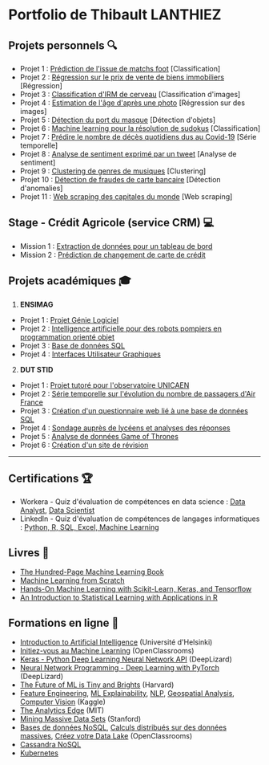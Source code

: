 # Portfolio de Thibault LANTHIEZ

## Projets personnels :mag:

* Projet 1 : [Prédiction de l'issue de matchs foot](https://github.com/ThibaultLanthiez/Prediction-issue-matchs-foot) [Classification]
* Projet 2 : [Régression sur le prix de vente de biens immobiliers](https://github.com/ThibaultLanthiez/Regression-prix-vente-biens-immobiliers) [Régression]
* Projet 3 : [Classification d'IRM de cerveau](https://github.com/ThibaultLanthiez/Classification-IRM-cerveau) [Classification d'images] 
* Projet 4 : [Estimation de l'âge d'après une photo](https://github.com/ThibaultLanthiez/Estimation-age-photo) [Régression sur des images]
* Projet 5 : [Détection du port du masque](https://github.com/ThibaultLanthiez/Detection-port-masque) [Détection d'objets] 
* Projet 6 : [Machine learning pour la résolution de sudokus](https://github.com/ThibaultLanthiez/Resolveur-de-sudoku) [Classification] 
* Projet 7 : [Prédire le nombre de décès quotidiens dus au Covid-19](https://github.com/ThibaultLanthiez/Prediction-nombre-deces-quotidiens-Covid-19) [Série temporelle]
* Projet 8 : [Analyse de sentiment exprimé par un tweet](https://github.com/ThibaultLanthiez/Analyse-sentiment-tweet) [Analyse de sentiment]
* Projet 9 : [Clustering de genres de musiques](https://github.com/ThibaultLanthiez/Clustering-genres-musiques) [Clustering]
* Projet 10 : [Détection de fraudes de carte bancaire](https://github.com/ThibaultLanthiez/Detection-fraude-carte-bancaire) [Détection d'anomalies]
* Projet 11 : [Web scraping des capitales du monde](https://github.com/ThibaultLanthiez/Web-scaping) [Web scraping]

## Stage - Crédit Agricole (service CRM) :computer:

* Mission 1 : [Extraction de données pour un tableau de bord](https://github.com/ThibaultLanthiez/Extraction-donnees-tableau-bord)
* Mission 2 : [Prédiction de changement de carte de crédit](https://github.com/ThibaultLanthiez/Prediction-changement-carte-credit)

## Projets académiques :mortar_board:

1. **ENSIMAG**
* Projet 1 : [Projet Génie Logiciel](https://github.com/ThibaultLanthiez/Projet-Genie-Logiciel)
* Projet 2 : [Intelligence artificielle pour des robots pompiers en programmation orienté objet](https://github.com/ThibaultLanthiez/robots-pompiers-POO)
* Projet 3 : [Base de données SQL](https://github.com/ThibaultLanthiez/Base-de-donnees-SQL)
* Projet 4 : [Interfaces Utilisateur Graphiques](https://github.com/ThibaultLanthiez/Interfaces-Utilisateur-Graphiques)

2. **DUT STID**
* Projet 1 : [Projet tutoré pour l'observatoire UNICAEN](https://github.com/ThibaultLanthiez/Projet-observatoire-UNICAEN)
* Projet 2 : [Série temporelle sur l'évolution du nombre de passagers d'Air France](https://github.com/ThibaultLanthiez/Serie-temporelle-Air-France)
* Projet 3 : [Création d'un questionnaire web lié à une base de données SQL](https://github.com/ThibaultLanthiez/questionnaire-relie-base-donnees)
* Projet 4 : [Sondage auprès de lycéens et analyses des réponses](https://github.com/ThibaultLanthiez/Sondage-des-lyceens)
* Projet 5 : [Analyse de données Game of Thrones](https://github.com/ThibaultLanthiez/Game-of-Thrones)
* Projet 6 : [Création d'un site de révision](https://github.com/ThibaultLanthiez/Site-revision)

-----

## Certifications :trophy:

* Workera - Quiz d'évaluation de compétences en data science : [Data Analyst](https://app.workera.ai/public/candidate/certificate?code=XOFK4ULP), [Data Scientist](https://app.workera.ai/public/candidate/certificate?code=B6L1EUNU)
* LinkedIn - Quiz d'évaluation de compétences de langages informatiques : [Python, R, SQL, Excel, Machine Learning](https://www.linkedin.com/in/thibault-lanthiez-3b300b175/)

## Livres :blue_book:

* [The Hundred-Page Machine Learning Book](https://www.amazon.fr/Hundred-Page-Machine-Learning-Book-English-ebook/dp/B07MGCNKXB/ref=sr_1_1?__mk_fr_FR=%C3%85M%C3%85%C5%BD%C3%95%C3%91&crid=2WO6GK9C6JUJ0&dchild=1&keywords=100+pages+machine+learning&qid=1607118238&quartzVehicle=95-1229&replacementKeywords=pages+machine+learning&sprefix=100+pages+%2Caps%2C350&sr=8-1)
* [Machine Learning from Scratch](https://dafriedman97.github.io/mlbook/content/introduction.html)
* [Hands-On Machine Learning with Scikit-Learn, Keras, and Tensorflow](https://www.amazon.fr/Hands-Machine-Learning-Scikit-learn-Tensorflow/dp/1492032646/ref=pd_lpo_14_t_0/258-0304242-3340961?_encoding=UTF8&pd_rd_i=1492032646&pd_rd_r=b7a34edd-de30-4d8f-8538-8877f20dce05&pd_rd_w=YJud1&pd_rd_wg=SescO&pf_rd_p=a9e8383d-b25d-45ec-acc2-a094dd781c31&pf_rd_r=A5E4EQYGHAPF83RPKMNT&psc=1&refRID=A5E4EQYGHAPF83RPKMNT)
* [An Introduction to Statistical Learning with Applications in R](https://www.amazon.fr/Introduction-Statistical-Learning-Applications/dp/1461471370)

## Formations en ligne :rocket:

* [Introduction to Artificial Intelligence](https://www.elementsofai.fr/) (Université d'Helsinki)
* [Initiez-vous au Machine Learning](https://openclassrooms.com/fr/courses/4011851-initiez-vous-au-machine-learning) (OpenClassrooms)
* [Keras - Python Deep Learning Neural Network API](https://deeplizard.com/learn/playlist/PLZbbT5o_s2xrwRnXk_yCPtnqqo4_u2YGL) (DeepLizard)
* [Neural Network Programming - Deep Learning with PyTorch](https://deeplizard.com/learn/playlist/PLZbbT5o_s2xrfNyHZsM6ufI0iZENK9xgG) (DeepLizard)
* [The Future of ML is Tiny and Brights](https://online-learning.harvard.edu/course/future-ml-tiny-and-bright?delta=0) (Harvard)
* [Feature Engineering](https://www.kaggle.com/learn/feature-engineering), [ML Explainability](https://www.kaggle.com/learn/machine-learning-explainability), [NLP](https://www.kaggle.com/learn/natural-language-processing), [Geospatial Analysis](https://www.kaggle.com/learn/geospatial-analysis), [Computer Vision](https://www.kaggle.com/learn/computer-vision) (Kaggle)
* [The Analytics Edge](https://www.edx.org/course/the-analytics-edge) (MIT)
* [Mining Massive Data Sets](https://online.stanford.edu/courses/soe-ycs0007-mining-massive-data-sets) (Stanford)
* [Bases de données NoSQL](https://openclassrooms.com/fr/courses/4462426-maitrisez-les-bases-de-donnees-nosql), [Calculs distribués sur des données massives](https://openclassrooms.com/fr/courses/4297166-realisez-des-calculs-distribues-sur-des-donnees-massives), [Créez votre Data Lake](https://openclassrooms.com/fr/courses/4467481-creez-votre-data-lake) (OpenClassrooms)
* [Cassandra NoSQL](https://www.youtube.com/playlist?list=PLn6POgpklwWqNNhhGIJyArMm-rDeGoZs1)
* [Kubernetes](https://www.youtube.com/watch?v=X48VuDVv0do&ab_channel=TechWorldwithNana)
